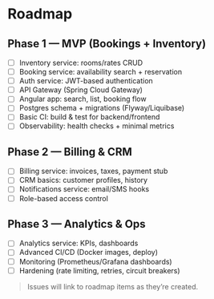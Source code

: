 # Roadmap

## Phase 1 — MVP (Bookings + Inventory)
- [ ] Inventory service: rooms/rates CRUD
- [ ] Booking service: availability search + reservation
- [ ] Auth service: JWT-based authentication
- [ ] API Gateway (Spring Cloud Gateway)
- [ ] Angular app: search, list, booking flow
- [ ] Postgres schema + migrations (Flyway/Liquibase)
- [ ] Basic CI: build & test for backend/frontend
- [ ] Observability: health checks + minimal metrics

## Phase 2 — Billing & CRM
- [ ] Billing service: invoices, taxes, payment stub
- [ ] CRM basics: customer profiles, history
- [ ] Notifications service: email/SMS hooks
- [ ] Role-based access control

## Phase 3 — Analytics & Ops
- [ ] Analytics service: KPIs, dashboards
- [ ] Advanced CI/CD (Docker images, deploy)
- [ ] Monitoring (Prometheus/Grafana dashboards)
- [ ] Hardening (rate limiting, retries, circuit breakers)

> Issues will link to roadmap items as they’re created.
